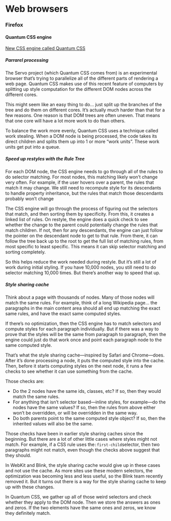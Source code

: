 # Web browsers

### Firefox

#### **Quantum CSS engine**

[New CSS engine called Quantum CSS](https://hacks.mozilla.org/2017/08/inside-a-super-fast-css-engine-quantum-css-aka-stylo/)

##### Parrarel processing

The Servo project \(which Quantum CSS comes from\) is an experimental browser that’s trying to parallelize all of the different parts of rendering a web page. Quantum CSS makes use of this recent feature of computers by splitting up style computation for the different DOM nodes across the different cores.

This might seem like an easy thing to do… just split up the branches of the tree and do them on different cores. It’s actually much harder than that for a few reasons. One reason is that DOM trees are often uneven. That means that one core will have a lot more work to do than others.

To balance the work more evenly, Quantum CSS uses a technique called work stealing. When a DOM node is being processed, the code takes its direct children and splits them up into 1 or more “work units”. These work units get put into a queue.

##### Speed up restyles with the Rule Tree

For each DOM node, the CSS engine needs to go through all of the rules to do selector matching. For most nodes, this matching likely won’t change very often. For example, if the user hovers over a parent, the rules that match it may change. We still need to recompute style for its descendants to handle property inheritance, but the rules that match those descendants probably won’t change

The CSS engine will go through the process of figuring out the selectors that match, and then sorting them by specificity. From this, it creates a linked list of rules. On restyle, the engine does a quick check to see whether the change to the parent could potentially change the rules that match children. If not, then for any descendants, the engine can just follow the pointer on the descendant node to get to that rule. From there, it can follow the tree back up to the root to get the full list of matching rules, from most specific to least specific. This means it can skip selector matching and sorting completely.

So this helps reduce the work needed during restyle. But it’s still a lot of work during initial styling. If you have 10,000 nodes, you still need to do selector matching 10,000 times. But there’s another way to speed that up.

##### Style sharing cache

Think about a page with thousands of nodes. Many of those nodes will match the same rules. For example, think of a long Wikipedia page… the paragraphs in the main content area should all end up matching the exact same rules, and have the exact same computed styles.

If there’s no optimization, then the CSS engine has to match selectors and compute styles for each paragraph individually. But if there was a way to prove that the styles will be the same from paragraph to paragraph, then the engine could just do that work once and point each paragraph node to the same computed style.

That’s what the style sharing cache—inspired by Safari and Chrome—does. After it’s done processing a node, it puts the computed style into the cache. Then, before it starts computing styles on the next node, it runs a few checks to see whether it can use something from the cache.

Those checks are:

* Do the 2 nodes have the same ids, classes, etc? If so, then they would match the same rules.
* For anything that isn’t selector based—inline styles, for example—do the nodes have the same values? If so, then the rules from above either won’t be overridden, or will be overridden in the same way.
* Do both parents point to the same computed style object? If so, then the inherited values will also be the same.

Those checks have been in earlier style sharing caches since the beginning. But there are a lot of other little cases where styles might not match. For example, if a CSS rule uses the`:first-child`selector, then two paragraphs might not match, even though the checks above suggest that they should.

In WebKit and Blink, the style sharing cache would give up in these cases and not use the cache. As more sites use these modern selectors, the optimization was becoming less and less useful, so the Blink team recently removed it. But it turns out there is a way for the style sharing cache to keep up with these changes.

In Quantum CSS, we gather up all of those weird selectors and check whether they apply to the DOM node. Then we store the answers as ones and zeros. If the two elements have the same ones and zeros, we know they definitely match.



